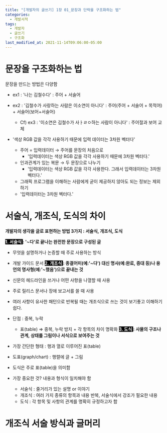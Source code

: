 ```yaml
---
title: "[개발자의 글쓰기] 1장 01_문장과 단락을 구조화하는 법"
categories:
  - 개발서적
tags:
  - 개발자
  - 글쓰기
  - 구조화
last_modified_at: 2021-11-14T09:06:00-05:00
---
```

# 문장을 구조화하는 법
문장을 만드는 방법은 다양함
  - ex1 : '나는 김철수다' : 주어 + 서술어
  - ex2 : '김철수가 사랑하는 사람은 이소연이 아니다' : 주어(주어 + 서술어 + 목적어) + 서술어(보어+서술어)
    - Cf) ex3 : '이소연은 김철수가 사ㅏㄹㅇ하는 사람이 아니다' : 주어절과 보어 교체

  - '색상 RGB 값을 각각 사용하기 때문에 입력 데이터는 3차원 벡터다'
    - 주어 = 입력데이터 → 주어를 문장의 처음으로
      - '입력데이터는 색상 RGB 값을 각각 사용하기 때문에 3차원 벡터다.'
    - 인과관계가 있는 복문 → 두 문장으로 나누기
      - '입력데이터는 색상 RGB 값을 각각 사용한다. 그래서 입력데이터는 3차원 벡터다.'
    -  그래픽 프로그램을 이해하는 사람에게 굳이 제공하지 않아도 되는 정보는 제외하기
      - '입력데이터는 3차원 벡터다.' 

# 서술식, 개조식, 도식의 차이
**개발자의 생각을 글로 표현하는 방법 3가지 : 서술식, 개조식, 도식**

**<mark style="background-color: black;"><span style="color:white">1. 서술식 </span></mark> : '~다'로 끝나는 완전한 문장으로 구성된 글**
  - 무엇을 설명하거나 논증할 때 주로 사용하는 방식
  - 개발 가이드 문서
**<mark style="background-color: black;"><span style="color:white">2. 개조식 </span></mark> : 종결어미(예:'~다') 대신 명사(예:완료, 증대 등)나 용언의 명사형(예:'~했음')으로 끝내는 것**
  - 신문의 헤드라인을 쓰거나 어떤 사항을 나열할 때 사용
  - 주로 릴리스 문서나 장애 보고서를 쓸 때 사용
  - 여러 사항이 유사한 패턴으로 반복될 때는 개조식으로 쓰는 것이 보기좋고 이해하기 쉽다.
  - 단점 : 중복, 누락
    - 표(table) ⇒ 중복, 누락 방지 + 각 항목의 차이 명확화
**<mark style="background-color: black;"><span style="color:white">3. 도식 </span></mark> : 사물의 구조나 관계, 상태를 그림이나 서식으로 보여주는 것**
  - 가장 간단한 형태 : 행과 열로 이루어진 표(table)
  - 도표(graph/chart) : 행렬에 글 + 그림
  - 도식은 주로 표(table)을 의미함

- 가장 중요한 것? 내용과 형식이 일치해야 함
  - 서술식 : 줄거리가 있는 설명 or 이야기
  - 개조식 : 여러 가지 종류의 항목과 내용 반복, 서술식에서 강조가 필요한 내용
  - 도식 : 각 항목 및 사항의 관계를 명확히 규정하고자 함

# 개조식 서술 방식과 글머리 

